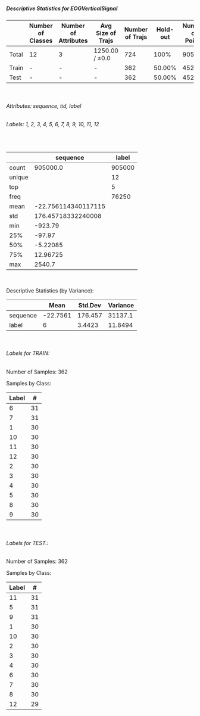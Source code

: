 ##### Descriptive Statistics for EOGVerticalSignal


|       |   Number of Classes |   Number of Attributes |   Avg Size of Trajs |   Number of Trajs | Hold-out   |   Number of Points |   Longest Size |   Shortest Size |
|-------|---------------------|------------------------|---------------------|-------------------|------------|--------------------|----------------|-----------------|
| Total | 12                  | 3                      | 1250.00 / ±0.0      | 724               | 100%       |             905000 |           1250 |            1250 |
| Train | -                   | -                      | -                   | 362               | 50.00%     |             452500 |           1250 |            1250 |
| Test  | -                   | -                      | -                   | 362               | 50.00%     |             452500 |           1250 |            1250 |

&nbsp;

###### Attributes: sequence, tid, label


###### Labels: 1, 2, 3, 4, 5, 6, 7, 8, 9, 10, 11, 12

&nbsp;

|        | sequence            | label   |
|--------|---------------------|---------|
| count  | 905000.0            | 905000  |
| unique |                     | 12      |
| top    |                     | 5       |
| freq   |                     | 76250   |
| mean   | -22.756114340117115 |         |
| std    | 176.45718332240008  |         |
| min    | -923.79             |         |
| 25%    | -97.97              |         |
| 50%    | -5.22085            |         |
| 75%    | 12.96725            |         |
| max    | 2540.7              |         |

&nbsp;

Descriptive Statistics (by Variance): 


|          |     Mean |   Std.Dev |   Variance |
|----------|----------|-----------|------------|
| sequence | -22.7561 |  176.457  | 31137.1    |
| label    |   6      |    3.4423 |    11.8494 |

&nbsp;

###### Labels for TRAIN:


Number of Samples: 362
Samples by Class:
|   Label |   # |
|---------|-----|
|       6 |  31 |
|       7 |  31 |
|       1 |  30 |
|      10 |  30 |
|      11 |  30 |
|      12 |  30 |
|       2 |  30 |
|       3 |  30 |
|       4 |  30 |
|       5 |  30 |
|       8 |  30 |
|       9 |  30 |

&nbsp;

###### Labels for TEST.:


Number of Samples: 362
Samples by Class:
|   Label |   # |
|---------|-----|
|      11 |  31 |
|       5 |  31 |
|       9 |  31 |
|       1 |  30 |
|      10 |  30 |
|       2 |  30 |
|       3 |  30 |
|       4 |  30 |
|       6 |  30 |
|       7 |  30 |
|       8 |  30 |
|      12 |  29 |